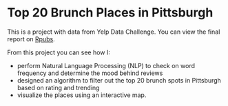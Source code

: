 # Top 20 Brunch Places in Pittsburgh

This is a project with data from Yelp Data Challenge. You can view the final report on [Rpubs](http://rpubs.com/SijiaLi/235606). 
  
From this project you can see how I:
* perform Natural Language Processing (NLP) to check on word frequency and determine the mood behind reviews
* designed an algorithm to filter out the top 20 brunch spots in Pittsburgh based on rating and trending
* visualize the places using an interactive map.
